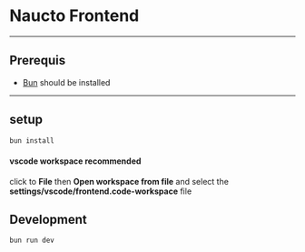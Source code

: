 # Naucto Frontend

---

## Prerequis

- [Bun](https://bun.sh/) should be installed

---

## setup

```bash
bun install
```
  
#### vscode workspace recommended
click to **File** then **Open workspace from file** and select the **settings/vscode/frontend.code-workspace** file

## Development

```bash
bun run dev
```
